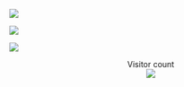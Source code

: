 ![](https://media4.giphy.com/media/bGgsc5mWoryfgKBx1u/giphy.gif?cid=ecf05e476qva8ml5jdbw08rv19p8roxc5xoosasvnh5zf297&rid=giphy.gif&ct=g)

![](https://media0.giphy.com/media/3otPorWLQJq5GmHRtu/giphy.gif)


<a href=#><img src="[contributions.svg](https://raw.githubusercontent.com/insolitum/insolitum/main/contributions.svg)"></a>

<p align="center"> 
  Visitor count<br>
  <img src="https://profile-counter.glitch.me/dumaaas/count.svg" />
</p>
